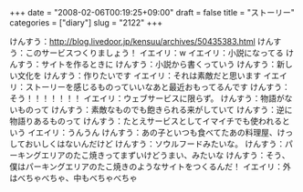 +++
date = "2008-02-06T00:19:25+09:00"
draft = false
title = "ストーリー"
categories = ["diary"]
slug = "2122"
+++

けんすう：<a href="http://blog.livedoor.jp/kensuu/archives/50435383.html" target="_blank">http://blog.livedoor.jp/kensuu/archives/50435383.html</a>
けんすう：このサービスつくりましょう！
イエイリ：w
イエイリ：小説になってる
けんすう：サイトを作るときに
けんすう：小説から書くっていう
けんすう：新しい文化を
けんすう：作りたいです
イエイリ：それは素敵だと思います
イエイリ：ストーリーを感じるものっていいなあと最近おもってるんです
けんすう：そう！！！！！！！
イエイリ：ウェブサービスに限らず。
けんすう：物語がないものって
けんすう：素敵なものでも飽きられる来がしていて
けんすう：逆に物語りあるものって
けんすう：たとえサービスとしてイマイチでも使われるという
イエイリ：うんうん
けんすう：あの子といつも食べてたあの料理屋、けっしておいしくはないんだけど
けんすう：ソウルフードみたいな。
けんすう：パーキングエリアのたこ焼きってまずいけどうまい、みたいな
けんすう：そう、僕はパーキングエリアのたこ焼きのようなサイトをつくるんだ！
イエイリ：外はべちゃべちゃ、中もべちゃべちゃ
